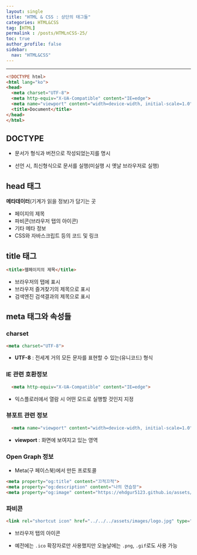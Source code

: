 ```yaml
---
layout: single
title: "HTML & CSS : 상단의 태그들"
categories: HTML&CSS
tag: [HTML]
permalink : /posts/HTMLnCSS-25/
toc: true
author_profile: false
sidebar:
  nav: "HTML&CSS"
---
```


<hr>

```html
<!DOCTYPE html>
<html lang="ko">
<head>
  <meta charset="UTF-8">
  <meta http-equiv="X-UA-Compatible" content="IE=edge">
  <meta name="viewport" content="width=device-width, initial-scale=1.0">
  <title>Document</title>
</head>
</html>
```

## DOCTYPE

- 문서가 형식과 버전으로 작성되었는지를 명시

- 선언 시, 최신형식으로 문서를 실행(미실행 시 옛날 브라우저로 실행)

## head 태그

**메타데이터**(기계가 읽을 정보)가 담기는 곳

  - 페이지의 제목
  - 파비콘(브라우저 탭의 아이콘)
  - 기타 메타 정보
  - CSS와 자바스크립트 등의 코드 및 링크

## title 태그

```html
<title>웹페이지의 제목</title>
```

  - 브라우저의 탭에 표시
  - 브라우저 즐겨찾기의 제목으로 표시
  - 검색엔진 검색결과의 제목으로 표시

## meta 태그와 속성들

### charset

```html
<meta charset="UTF-8">
```

  - **UTF-8** : 전세계 거의 모든 문자를 표현할 수 있는(유니코드) 형식

### IE 관련 호환정보

```html
  <meta http-equiv="X-UA-Compatible" content="IE=edge">
```

  - 익스플로러에서 열람 시 어떤 모드로 실행할 것인지 지정


### 뷰포트 관련 정보

```html
  <meta name="viewport" content="width=device-width, initial-scale=1.0">
```

  - **viewport** : 화면에 보여지고 있는 영역

### Open Graph 정보

- Meta(구 페이스북)에서 만든 프로토콜

```html
<meta property="og:title" content="끄적끄적">
<meta property="og:description" content="나의 연습장">
<meta property="og:image" content="https://ehdgur5123.github.io/assets/images/logo.jpg">
```

### 파비콘

```html
<link rel="shortcut icon" href="../../../assets/images/logo.jpg" type="image/x-icon">
```

- 브라우저 탭의 아이콘

- 예전에는 `.ico` 확장자로만 사용했지만 오늘날에는 `.png`, `.gif`로도 사용 가능

